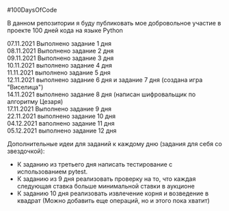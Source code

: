 #100DaysOfCode

В данном репозитории я буду публиковать мое добровольное участие в проекте 100 дней кода на языке Python

07.11.2021 Выполнено задание 1 дня  
08.11.2021 Выполнено задание 2 дня  
09.11.2021 Выполнено задание 3 дня  
10.11.2021 выполнено задание 4 дня  
11.11.2021 выполнено задание 5 дня  
12.11.2021 выполнено задание 6 дня и задание 7 дня (создана игра "Виселица")  
14.11.2021 выполнено задание 8 дня (написан шифровальщик по алгоритму Цезаря)  
17.11.2021 Выполнено задание 9 дня  
22.11.2021 выполнено задание 10 дня  
04.12.2021 ваполнено задание 11 дня  
05.12.2021 выполнено задание 12 дня









Дополнительные идеи для заданий к каждому дню (задания для себя со звездочкой):  
- К заданию из третьего дня написать тестирование с использованием pytest.  
- К заданию из 9 дня реализовать проверку на то, что каждая следующая ставка больше минимальной ставки в аукционе
- К заданию 10 дня реализовать извлечение корня и возведение в квадрат (Можно добавить еще операций, но и этого пока хватит)